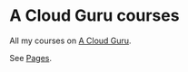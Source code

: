 # A Cloud Guru courses

All my courses on [A Cloud Guru](https://acloudguru.com/).

See [Pages](https://tovrleaf.github.io/agc-certs/).